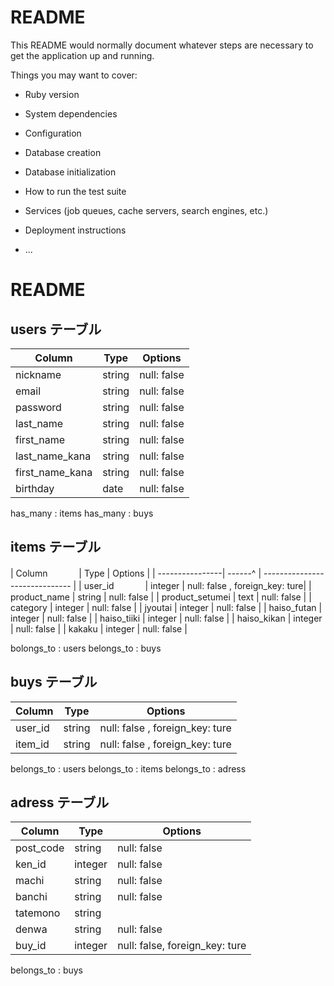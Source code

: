 # README

This README would normally document whatever steps are necessary to get the
application up and running.

Things you may want to cover:

* Ruby version

* System dependencies

* Configuration

* Database creation

* Database initialization

* How to run the test suite

* Services (job queues, cache servers, search engines, etc.)

* Deployment instructions

* ...
# README


## users テーブル

| Column         | Type   | Options     |
| -------------- | ------ | ----------- |
| nickname       | string | null: false |
| email          | string | null: false |
| password       | string | null: false |
| last_name      | string | null: false |
|first_name      | string | null: false |
|last_name_kana  | string | null: false |
|first_name_kana | string | null: false |
|birthday        | date   | null: false |

has_many : items
has_many : buys

## items テーブル

| Column   　　  　| Type    | Options                        |
| ----------------| ------^ | ------------------------------ |
| user_id  　　　  | integer | null: false , foreign_key: ture|
| product_name    | string  | null: false                    |
| product_setumei | text    | null: false                    |
| category        | integer | null: false                    |
| jyoutai         | integer | null: false                    |
| haiso_futan     | integer | null: false                    |
| haiso_tiiki     | integer | null: false                    |
| haiso_kikan     | integer | null: false                    |
| kakaku          | integer | null: false                    |

bolongs_to : users
belongs_to : buys

## buys テーブル

| Column   | Type   | Options                        |
| -------- | ------ | ------------------------------ |
| user_id  | string | null: false , foreign_key: ture|
| item_id  | string | null: false , foreign_key: ture|

belongs_to : users
belongs_to : items
belongs_to : adress


## adress テーブル


| Column   | Type    | Options                        |
| -------- | ------  | ------------------------------ |
| post_code| string  | null: false                    |
| ken_id   | integer | null: false                    |
| machi    | string  | null: false                    |
| banchi   | string  | null: false                    |
| tatemono | string  |                                |
| denwa    | string  | null: false                    |
| buy_id   | integer | null: false, foreign_key: ture |

belongs_to : buys

